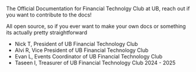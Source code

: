 The Official Documentation for Financial Technolgy Club at UB, reach out if you want to contribute to the docs!

All open source, so if you ever want to make your own docs or something its actually pretty straightforward


- Nick T, President of UB Financial Technology Club
- Alvi R, Vice President of UB Financial Technology Club
- Evan L, Events Coordinator of UB Financial Technology Club
- Taseen I, Treasurer of UB Financial Technology Club
  2024 - 2025
